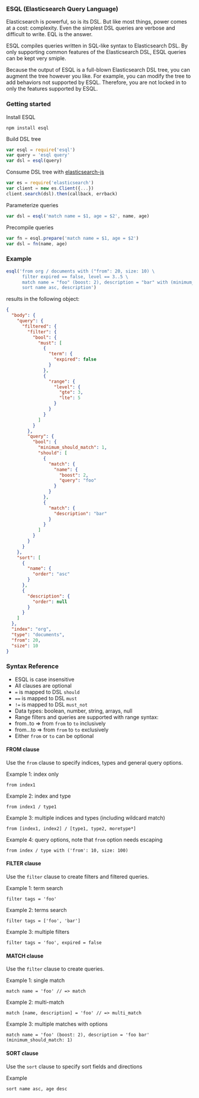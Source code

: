 ### ESQL (Elasticsearch Query Language)

Elasticsearch is powerful, so is its DSL. But like most things, power comes at a cost: complexity. Even the simplest DSL queries are verbose and difficult to write. EQL is the answer.

ESQL compiles queries written in SQL-like syntax to Elasticsearch DSL. By only supporting common features of the Elasticsearch DSL, ESQL queries can be kept very smiple.

Because the output of ESQL is a full-blown Elasticsearch DSL tree, you can augment the tree however you like. For example, you can modify the tree to add behaviors not supported by ESQL. Therefore, you are not locked in to only the features supported by ESQL.

### Getting started
Install ESQL
```
npm install esql
```

Build DSL tree
```javascript
var esql = require('esql')
var query = 'esql query'
var dsl = esql(query)
```

Consume DSL tree with [elasticsearch-js](https://github.com/elasticsearch/elasticsearch-js)
```javascript
var es = require('elasticsearch')
var client = new es.Client({...})
client.search(dsl).then(callback, errback)
```

Parameterize queries
```javascript
var dsl = esql('match name = $1, age = $2', name, age)
```

Precompile queries
```javascript
var fn = esql.prepare('match name = $1, age = $2')
var dsl = fn(name, age)
```

### Example

```javascript
esql('from org / documents with ("from": 20, size: 10) \
      filter expired == false, level == 3..5 \
      match name = "foo" (boost: 2), description = "bar" with (minimum_should_match: 1)\
      sort name asc, description')
```
results in the following object:
```json
{
  "body": {
    "query": {
      "filtered": {
        "filter": {
          "bool": {
            "must": [
              {
                "term": {
                  "expired": false
                }
              },
              {
                "range": {
                  "level": {
                    "gte": 3,
                    "lte": 5
                  }
                }
              }
            ]
          }
        },
        "query": {
          "bool": {
            "minimum_should_match": 1,
            "should": [
              {
                "match": {
                  "name": {
                    "boost": 2,
                    "query": "foo"
                  }
                }
              },
              {
                "match": {
                  "description": "bar"
                }
              }
            ]
          }
        }
      }
    },
    "sort": [
      {
        "name": {
          "order": "asc"
        }
      },
      {
        "description": {
          "order": null
        }
      }
    ]
  },
  "index": "org",
  "type": "documents",
  "from": 20,
  "size": 10
}
```


### Syntax Reference

* ESQL is case insensitive
* All clauses are optional
* `=` is mapped to DSL `should`
* `==` is mapped to DSL `must`
* `!=` is mapped to DSL `must_not`
* Data types: boolean, number, string, arrays, null
* Range filters and queries are supported with range syntax:
 * from..to => from `from` to `to` inclusively
 * from...to => from `from` to `to` exclusively
 * Either `from` or `to` can be optional


#### FROM clause

Use the `from` clause to specify indices, types and general query options.

Example 1: index only
```
from index1
```

Example 2: index and type
```
from index1 / type1
```

Example 3: multiple indices and types (including wildcard match)
```
from [index1, index2] / [type1, type2, moretype*]
```

Example 4: query options, note that `from` option needs escaping
```
from index / type with ('from': 10, size: 100)
```

#### FILTER clause

Use the `filter` clause to create filters and filtered queries.

Example 1: term search
```
filter tags = 'foo'
```

Example 2: terms search
```
filter tags = ['foo', 'bar']
```

Example 3: multiple filters
```
filter tags = 'foo', expired = false
```


#### MATCH clause

Use the `filter` clause to create queries.

Example 1: single match
```
match name = 'foo' // => match
```

Example 2: multi-match
```
match [name, description] = 'foo' // => multi_match
```

Example 3: multiple matches with options
```
match name = 'foo' (boost: 2), description = 'foo bar' (minimum_should_match: 1)
```


#### SORT clause

Use the `sort` clause to specify sort fields and directions

Example
```
sort name asc, age desc
```
